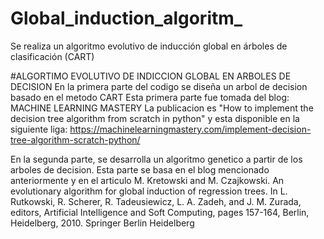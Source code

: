 # Global_induction_algoritm_
Se realiza un algoritmo evolutivo de inducción global en árboles de clasificación (CART)

#ALGORTIMO EVOLUTIVO DE INDICCION GLOBAL EN ARBOLES DE DECISION En la primera parte del codigo se diseña un arbol de decision basado en el metodo CART Esta primera parte fue tomada del blog: MACHINE LEARNING MASTERY La publicacion es "How to implement the decision tree algorithm from scratch in python" y esta disponible en la siguiente liga: https://machinelearningmastery.com/implement-decision-tree-algorithm-scratch-python/

En la segunda parte, se desarrolla un algoritmo genetico a partir de los arboles de decision. Esta parte se basa en el blog mencionado anteriormente y en el articulo M. Kretowski and M. Czajkowski. An evolutionary algorithm for global induction of regression trees. In L. Rutkowski, R. Scherer, R. Tadeusiewicz, L. A. Zadeh, and J. M. Zurada, editors, Artificial Intelligence and Soft Computing, pages 157-164, Berlin, Heidelberg, 2010. Springer Berlin Heidelberg
